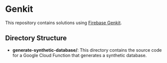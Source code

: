 # Genkit

This repository contains solutions using [Firebase Genkit](https://firebase.google.com/docs/genkit).

## Directory Structure

- **generate-synthetic-database/**: This directory contains the source code for a Google Cloud Function that generates a synthetic database.
